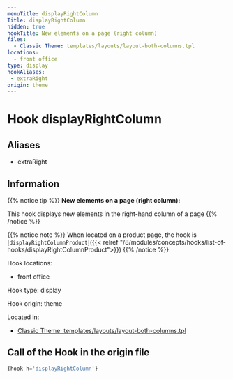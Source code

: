 ```yaml
---
menuTitle: displayRightColumn
Title: displayRightColumn
hidden: true
hookTitle: New elements on a page (right column)
files:
  - Classic Theme: templates/layouts/layout-both-columns.tpl
locations:
  - front office
type: display
hookAliases:
 - extraRight
origin: theme
---
```


# Hook displayRightColumn

## Aliases
 
 - extraRight

## Information

{{% notice tip %}}
**New elements on a page (right column):** 

This hook displays new elements in the right-hand column of a page
{{% /notice %}}

{{% notice note %}}
When located on a product page, the hook is [`displayRightColumnProduct`]({{< relref "/8/modules/concepts/hooks/list-of-hooks/displayRightColumnProduct">}})
{{% /notice %}}

Hook locations: 
  - front office

Hook type: display

Hook origin: theme

Located in: 
  - [Classic Theme: templates/layouts/layout-both-columns.tpl](https://github.com/PrestaShop/classic-theme/blob/develop/templates/layouts/layout-both-columns.tpl)

## Call of the Hook in the origin file

```php
{hook h='displayRightColumn'}
```